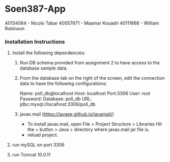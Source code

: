 # Soen387-App

40134064 - Nicolo Tabar
40057671 - Maamar Kouadri
40111868 - William Robinson

### Installation Instructions

1. Install the following dependencies:
    1. Run DB schema provided from assignment 2 to have access to the database sample data.
    2. From the database tab on the right of the screen, edit the connection data to have the following configurations:

        Name: poll_db@localhost
        Host: localhost     Port:3306
        User: root
        Password: 
        Database: poll_db
        URL: jdbc:mysql://localhost:3306/poll_db

    3. javax.mail (https://javaee.github.io/javamail/)
        - To install javax.mail, open File > Project Structure > Libraries
            Hit the + button > Java > directory where javax.mail jar file is.
        - reload project.

3. run mySQL on port 3306 
4. run Tomcat 10.0.11